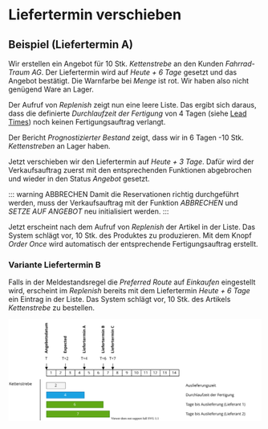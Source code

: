# Liefertermin verschieben
## Beispiel (Liefertermin A)
Wir erstellen ein Angebot für 10 Stk. *Kettenstrebe* an den Kunden *Fahrrad-Traum AG*. Der Liefertermin wird auf *Heute + 6 Tage* gesetzt und das Angebot bestätigt. Die Warnfarbe bei *Menge* ist rot. Wir haben also nicht genügend Ware an Lager.

Der Aufruf von *Replenish* zeigt nun eine leere Liste. Das ergibt sich daraus, dass die definierte *Durchlaufzeit der Fertigung* von 4 Tagen (siehe [Lead Times](Best-Practice-Definition-Beispiel-Fahrrad.md#Lead%20Times)) noch keinen Fertigungsauftrag verlangt.

Der Bericht *Prognostizierter Bestand* zeigt, dass wir in 6 Tagen -10 Stk. *Kettenstreben* an Lager haben.

Jetzt verschieben wir den Liefertermin auf  *Heute + 3 Tage*. Dafür wird der Verkaufsauftrag zuerst mit den entsprechenden Funktionen abgebrochen und wieder in den Status *Angebot* gesetzt.

::: warning ABBRECHEN
Damit die Reservationen richtig durchgeführt werden, muss der Verkaufsauftrag mit der Funktion *ABBRECHEN* und *SETZE AUF ANGEBOT* neu initialisiert werden.
:::

Jetzt erscheint nach dem Aufruf von *Replenish* der Artikel in der Liste. Das System schlägt vor, 10 Stk. des Produktes zu produzieren. Mit dem Knopf *Order Once* wird automatisch der entsprechende Fertigungsauftrag erstellt.

### Variante Liefertermin B
Falls in der Meldestandsregel die *Preferred Route* auf *Einkaufen* eingestellt wird, erscheint im *Replenish* bereits mit dem Liefertermin *Heute + 6 Tage* ein Eintrag in der Liste. Das System schlägt vor, 10 Stk. des Artikels *Kettenstrebe* zu bestellen.

![Best Practice Definition Beispiel Fahrrad Lead Times Grafik](assets/Best%20Practice%20Definition%20Beispiel%20Fahrrad%20Lead%20Times%20Grafik.svg)
